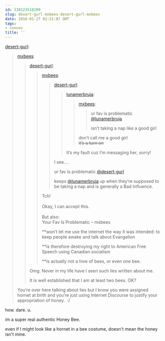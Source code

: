 ```yaml
---
id: 138123518209
slug: desert-gurl-mxbees-desert-gurl-mxbees
date: 2016-01-27 02:21:07 GMT
tags:
- convos
title: ''
---
```

<p><a href="http://desert-gurl.tumblr.com/post/138121281476" class="tumblr_blog">desert-gurl</a>:</p>

<blockquote><p><a class="tumblr_blog" href="http://mxbees.tumblr.com/post/138117088734">mxbees</a>:</p>
<blockquote>
<p><a class="tumblr_blog" href="http://desert-gurl.tumblr.com/post/138105625861">desert-gurl</a>:</p>
<blockquote>
<p><a class="tumblr_blog" href="http://mxbees.tumblr.com/post/138105067569">mxbees</a>:</p>
<blockquote>
<p><a class="tumblr_blog" href="http://desert-gurl.tumblr.com/post/138104930451">desert-gurl</a>:</p>
<blockquote>
<p><a class="tumblr_blog" href="http://lunamerbruja.tumblr.com/post/138104890116">lunamerbruja</a>:</p>
<blockquote>
<p><a class="tumblr_blog" href="http://mxbees.tumblr.com/post/138104791459">mxbees</a>:</p>
<blockquote>
<p>ur fav is problematic <a class="tumblelog" href="http://tmblr.co/mzJ4hv6DdKGWDCR1O_Syc1g">@lunamerbruja</a></p>

<p>isn’t taking a nap like a good girl</p>
</blockquote>
<p>don’t call me a good girl<br/><strike>it’s a turn on</strike></p>
</blockquote>
<p>It’s my fault cuz I’m messaging her, sorry!</p>
</blockquote>
<p>I see…. 

ur fav is problematic <a class="tumblelog" href="http://tmblr.co/mv6GzOg_gf1m-4i8M4Cih3Q">@desert-gurl</a>

keeps <a class="tumblelog" href="http://tmblr.co/mzJ4hv6DdKGWDCR1O_Syc1g">@lunamerbruja</a> up when they’re supposed to be taking a nap and is generally a Bad Influence.</p>
</blockquote>
<p>Tch!<br/><br/>Okay, I can accept this.  <br/><br/>But also:<br/>Your Fav Is Problematic – mxbees<br/></p>
<p>**won’t let me use the internet the way it was intended: to keep people awake and talk about Evangelion</p>
<p>**is therefore destroying my right to American Free Speech using Canadian socialism</p>
<p>**is actually not a hive of bees, or even one bee.</p>
</blockquote>
<p>Omg. Never in my life have I seen such lies written about me. </p>
<p>It is well established that I am at least two bees. OK?</p>
</blockquote>

<p>You’re over here talking about lies but I know you were assigned hornet at birth and you’re just using Internet Discourse to justify your appropriation of honey.  :/</p></blockquote>

<p>how. dare. u. </p><p>im a super real authentic Honey Bee. </p><p>even if I might look like a hornet in a bee costume,  doesn't mean the honey isn't mine.</p>